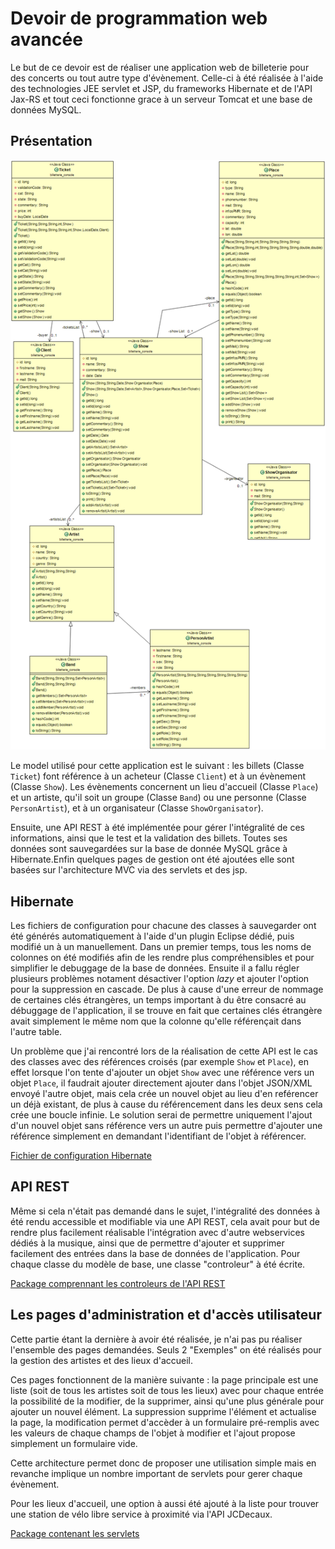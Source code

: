 # Devoir de programmation web avancée

Le but de ce devoir est de réaliser une application web de billeterie pour des concerts ou tout autre type d'évènement. Celle-ci à été réalisée à l'aide des technologies JEE servlet et JSP, du frameworks Hibernate et de l'API Jax-RS et tout ceci fonctionne grace à un serveur Tomcat et une base de données MySQL.

## Présentation 

![Diagramme UML](Diagramme_1.png)

Le model utilisé pour cette application est le suivant : les billets (Classe `Ticket`) font référence à un acheteur (Classe `Client`) et à un évènement (Classe `Show`). Les évènements concernent un lieu d'accueil (Classe `Place`) et un artiste, qu'il soit un groupe (Classe `Band`) ou une personne (Classe `PersonArtist`), et à un organisateur (Classe `ShowOrganisator`).

Ensuite, une API REST à été implémentée pour gérer l'intégralité de ces informations, ainsi que le test et la validation des billets. Toutes ses données sont sauvegardées sur la base de donnée MySQL grâce à Hibernate.Enfin quelques pages de gestion ont été ajoutées elle sont basées sur l'architecture MVC via des servlets et des jsp.

## Hibernate

Les fichiers de configuration pour chacune des classes à sauvegarder ont été générés automatiquement à l'aide d'un plugin Eclipse dédié, puis modifié un à un manuellement. Dans un premier temps, tous les noms de colonnes on été modifiés afin de les rendre plus compréhensibles et pour simplifier le debuggage de la base de données. Ensuite il a fallu régler plusieurs problèmes notament désactiver l'option *lazy* et ajouter l'option pour la suppression en cascade. De plus à cause d'une erreur de nommage de certaines clés étrangères, un temps important à du être consacré au débuggage de l'application, il se trouve en fait que certaines clés étrangère avait simplement le même nom que la colonne qu'elle référençait dans l'autre table.

Un problème que j'ai rencontré lors de la réalisation de cette API est le cas des classes avec des références croisés (par exemple `Show` et `Place`), en effet lorsque l'on tente d'ajouter un objet `Show` avec une référence vers un objet `Place`, il faudrait ajouter directement ajouter dans l'objet JSON/XML envoyé l'autre objet, mais cela crée un nouvel objet au lieu d'en reférencer un déjà existant, de plus à cause du référencement dans les deux sens cela crée une boucle infinie. Le solution serai de permettre uniquement l'ajout d'un nouvel objet sans référence vers un autre puis permettre d'ajouter une référence simplement en demandant l'identifiant de l'objet à référencer.

[Fichier de configuration Hibernate](src/hibernate.cfg.xml)

## API REST

Même si cela n'était pas demandé dans le sujet, l'intégralité des données à été rendu accessible et modifiable via une API REST, cela avait pour but de rendre plus facilement réalisable l'intégration avec d'autre webservices dédiés à la musique, ainsi que de permettre d'ajouter et supprimer facilement des entrées dans la base de données de l'application. Pour chaque classe du modèle de base, une classe "controleur" à été écrite.

[Package comprennant les controleurs de l'API REST](src/billetterie_interfaceREST)

## Les pages d'administration et d'accès utilisateur

Cette partie étant la dernière à avoir été réalisée, je n'ai pas pu réaliser l'ensemble des pages demandées. Seuls 2 "Exemples" on été réalisés pour la gestion des artistes et des lieux d'accueil. 

Ces pages fonctionnent de la manière suivante : la page principale est une liste (soit de tous les artistes soit de tous les lieux) avec pour chaque entrée la possibilité de la modifier, de la supprimer, ainsi qu'une plus générale pour ajouter un nouvel élément. La suppression supprime l'élément et actualise la page, la modification permet d'accèder à un formulaire pré-remplis avec les valeurs de chaque champs de l'objet à modifier et l'ajout propose simplement un formulaire vide.

Cette architecture permet donc de proposer une utilisation simple mais en revanche implique un nombre important de servlets pour gerer chaque évènement. 

Pour les lieux d'accueil, une option à aussi été ajouté à la liste pour trouver une station de vélo libre service à proximité via l'API JCDecaux.

[Package contenant les servlets](src/billetterie_servlets)

